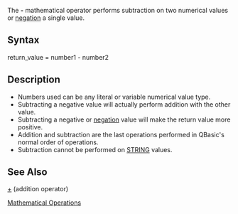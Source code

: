 The **-** mathematical operator performs subtraction on two numerical values or [negation](negation) a single value.



## Syntax
 return_value = number1 - number2



## Description


* Numbers used can be any literal or variable numerical value type. 
* Subtracting a negative value will actually perform addition with the other value. 
* Subtracting a negative or [negation](negation) value will make the return value more positive.
* Addition and subtraction are the last operations performed in QBasic's normal order of operations.
* Subtraction cannot be performed on [STRING](STRING) values.



## See Also


[+](+) (addition operator)

[Mathematical Operations](Mathematical-Operations)





